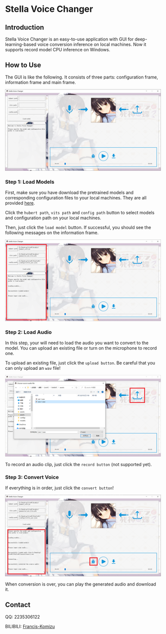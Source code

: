 # Stella Voice Changer

## Introduction

Stella Voice Changer is an easy-to-use application with GUI for deep-learning-based voice conversion inference on local machines. Now it supports record model CPU inference  on Windows.



## How to Use

The GUI is like the following. It consists of three parts: configuration frame, information frame and main frame. 

[![gui-1](assets/gui-1.png)](assets/gui-1.png)



### Step 1: Load Models

First, make sure you have download the pretrained models and corresponding configuration files to your local machines. They are all provided [here](https://github.com/Francis-Komizu/StellaVC-ModelList).

Click the `hubert path`, `vits path` and `config path` button to select models and configuration path on your local machines. 

Then, just click the `load model` button. If successful, you should see the following messages on the information frame.

![gui-2](assets/gui-2.png)



### Step 2: Load Audio

In this step, your will need to load the audio you want to convert to the model. You can upload an existing file or turn on the microphone to record one.

To upload an existing file, just click the `upload button`. Be careful that you can only upload an `wav` file!

![gui-3](assets/gui-3.png)

To record an audio clip, just click the `record button` (not supported yet).



### Step 3: Convert Voice

If everything is in order, just click the `convert button`!

![gui-4](assets/gui-4.png)

When conversion is over, you can play the generated audio and download it.



## Contact

QQ: 2235306122

BILIBILI: [Francis-Komizu](https://space.bilibili.com/636704927?spm_id_from=333.1007.0.0)




